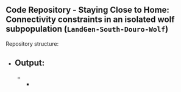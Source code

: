 
## Code Repository - Staying Close to Home: Connectivity constraints in an isolated wolf subpopulation (`LandGen-South-Douro-Wolf`)



Repository structure:

+ Output:
  -
    +
      -

